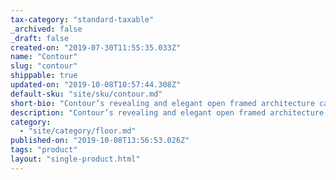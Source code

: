 ```yaml
---
tax-category: "standard-taxable"
_archived: false
_draft: false
created-on: "2019-07-30T11:55:35.033Z"
name: "Contour"
slug: "contour"
shippable: true
updated-on: "2019-10-08T10:57:44.308Z"
default-sku: "site/sku/contour.md"
short-bio: "Contour’s revealing and elegant open framed architecture captures warm LED illumination within a remarkably slender extruded aluminum structure."
description: "Contour’s revealing and elegant open framed architecture captures warm LED illumination within a remarkably slender extruded aluminum structure. Intelligent and highly efficient, Contour’s minimalist design has been refined to the bare essentials, creating a rich interior space for your personal belongings while providing an unobstructed view of its surroundings. Contour’s premium wood and woven fabric interiors provide an inviting resting place for your books, precious objects, or for charging your mobile devices with its integrated USB port. "
category:
  - "site/category/floor.md"
published-on: "2019-10-08T13:56:53.026Z"
tags: "product"
layout: "single-product.html"
---
```



